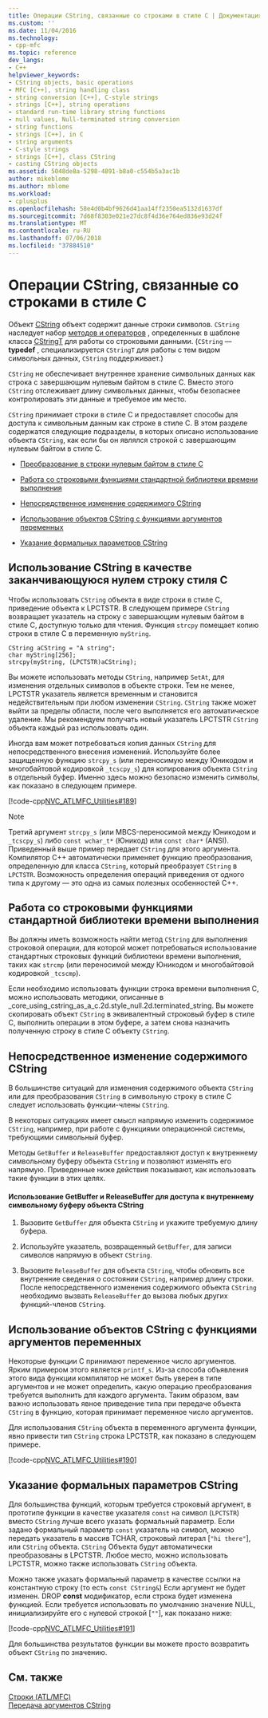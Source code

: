 ```yaml
---
title: Операции CString, связанные со строками в стиле C | Документация Майкрософт
ms.custom: ''
ms.date: 11/04/2016
ms.technology:
- cpp-mfc
ms.topic: reference
dev_langs:
- C++
helpviewer_keywords:
- CString objects, basic operations
- MFC [C++], string handling class
- string conversion [C++], C-style strings
- strings [C++], string operations
- standard run-time library string functions
- null values, Null-terminated string conversion
- string functions
- strings [C++], in C
- string arguments
- C-style strings
- strings [C++], class CString
- casting CString objects
ms.assetid: 5048de8a-5298-4891-b8a0-c554b5a3ac1b
author: mikeblome
ms.author: mblome
ms.workload:
- cplusplus
ms.openlocfilehash: 58e4d0b4bf9626d41aa14ff2350ea5132d1637df
ms.sourcegitcommit: 7d68f8303e021e27dc8f4d36e764ed836e93d24f
ms.translationtype: MT
ms.contentlocale: ru-RU
ms.lasthandoff: 07/06/2018
ms.locfileid: "37884510"
---
```

# <a name="cstring-operations-relating-to-c-style-strings"></a>Операции CString, связанные со строками в стиле C
Объект [CString](../atl-mfc-shared/using-cstring.md) объект содержит данные строки символов. `CString` наследует набор [методов и операторов](../atl-mfc-shared/reference/cstringt-class.md) , определенных в шаблоне класса [CStringT](../atl-mfc-shared/reference/cstringt-class.md) для работы со строковыми данными. (`CString` — **typedef** , специализируется `CStringT` для работы с тем видом символьных данных, `CString` поддерживает.)  
  
 `CString` не обеспечивает внутреннее хранение символьных данных как строка с завершающим нулевым байтом в стиле C. Вместо этого `CString` отслеживает длину символьных данных, чтобы безопаснее контролировать эти данные и требуемое им место.  
  
 `CString` принимает строки в стиле C и предоставляет способы для доступа к символьным данным как строке в стиле C. В этом разделе содержатся следующие подразделы, в которых описано использование объекта `CString`, как если бы он являлся строкой с завершающим нулевым байтом в стиле C.  
  
- [Преобразование в строки нулевым байтом в стиле C](#_core_using_cstring_as_a_c.2d.style_null.2d.terminated_string)  
  
- [Работа со строковыми функциями стандартной библиотеки времени выполнения](#_core_working_with_standard_run.2d.time_library_string_functions)  
  
- [Непосредственное изменение содержимого CString](#_core_modifying_cstring_contents_directly)  
  
- [Использование объектов CString с функциями аргументов переменных](#_core_using_cstring_objects_with_variable_argument_functions)  
  
- [Указание формальных параметров CString](#_core_specifying_cstring_formal_parameters)  
  
##  <a name="_core_using_cstring_as_a_c.2d.style_null.2d.terminated_string"></a> Использование CString в качестве заканчивающуюся нулем строку стиля C  
 Чтобы использовать `CString` объекта в виде строки в стиле C, приведение объекта к LPCTSTR. В следующем примере `CString` возвращает указатель на строку с завершающим нулевым байтом в стиле C, доступную только для чтения. Функция `strcpy` помещает копию строки в стиле C в переменную `myString`.  
  
```  
CString aCString = "A string";  
char myString[256];  
strcpy(myString, (LPCTSTR)aCString);
```  
  
 Вы можете использовать методы `CString`, например `SetAt`, для изменения отдельных символов в объекте строки. Тем не менее, LPCTSTR указатель является временным и становится недействительным при любом изменении `CString`. `CString` также может выйти за пределы области, после чего выполняется его автоматическое удаление. Мы рекомендуем получать новый указатель LPCTSTR `CString` объекта каждый раз использовать один.  
  
 Иногда вам может потребоваться копия данных `CString` для непосредственного внесения изменений. Используйте более защищенную функцию `strcpy_s` (или переносимую между Юникодом и многобайтовой кодировкой `_tcscpy_s`) для копирования объекта `CString` в отдельный буфер. Именно здесь можно безопасно изменить символы, как показано в следующем примере.  
  
 [!code-cpp[NVC_ATLMFC_Utilities#189](../atl-mfc-shared/codesnippet/cpp/cstring-operations-relating-to-c-style-strings_1.cpp)]  
  
> [!NOTE]
>  Третий аргумент `strcpy_s` (или MBCS-переносимой между Юникодом и `_tcscpy_s`) либо `const wchar_t*` (Юникод) или `const char*` (ANSI). Приведенный выше пример передает `CString` для этого аргумента. Компилятор C++ автоматически применяет функцию преобразования, определенную для класса `CString`, который преобразует `CString` в `LPCTSTR`. Возможность определения операций приведения от одного типа к другому — это одна из самых полезных особенностей C++.  
  
##  <a name="_core_working_with_standard_run.2d.time_library_string_functions"></a> Работа со строковыми функциями стандартной библиотеки времени выполнения  
 Вы должны иметь возможность найти метод `CString` для выполнения строковой операции, для которой может потребоваться использование стандартных строковых функций библиотеки времени выполнения, таких как `strcmp` (или переносимой между Юникодом и многобайтовой кодировкой `_tcscmp`).  
  
 Если необходимо использовать функции строка времени выполнения C, можно использовать методики, описанные в _core_using_cstring_as_a_c.2d.style_null.2d.terminated_string. Вы можете скопировать объект `CString` в эквивалентный строковый буфер в стиле C, выполнить операции в этом буфере, а затем снова назначить полученную строку в стиле C объекту `CString`.  
  
##  <a name="_core_modifying_cstring_contents_directly"></a> Непосредственное изменение содержимого CString  
 В большинстве ситуаций для изменения содержимого объекта `CString` или для преобразования `CString` в символьную строку в стиле C следует использовать функции-члены `CString`.  
  
 В некоторых ситуациях имеет смысл напрямую изменить содержимое `CString`, например, при работе с функциями операционной системы, требующими символьный буфер.  
  
 Методы `GetBuffer` и `ReleaseBuffer` предоставляют доступ к внутреннему символьному буферу объекта `CString` и позволяют изменять его напрямую. Приведенные ниже действия показывают, как использовать такие функции в этих целях.  
  
#### <a name="to-use-getbuffer-and-releasebuffer-to-access-the-internal-character-buffer-of-a-cstring-object"></a>Использование GetBuffer и ReleaseBuffer для доступа к внутреннему символьному буферу объекта CString  
  
1.  Вызовите `GetBuffer` для объекта `CString` и укажите требуемую длину буфера.  
  
2.  Используйте указатель, возвращенный `GetBuffer`, для записи символов напрямую в объект `CString`.  
  
3.  Вызовите `ReleaseBuffer` для объекта `CString`, чтобы обновить все внутренние сведения о состоянии `CString`, например длину строки. После непосредственного изменения содержимого объекта `CString` необходимо вызвать `ReleaseBuffer` до вызова любых других функций-членов `CString`.  
  
##  <a name="_core_using_cstring_objects_with_variable_argument_functions"></a> Использование объектов CString с функциями аргументов переменных  
 Некоторые функции C принимают переменное число аргументов. Ярким примером этого является `printf_s`. Из-за способа объявления этого вида функции компилятор не может быть уверен в типе аргументов и не может определить, какую операцию преобразования требуется выполнить для каждого аргумента. Таким образом, вам важно использовать явное приведение типа при передаче объекта `CString` в функцию, которая принимает переменное число аргументов.  
  
 Для использования `CString` объекта в переменного аргумента функции, явно привести тип `CString` строка LPCTSTR, как показано в следующем примере.  
  
 [!code-cpp[NVC_ATLMFC_Utilities#190](../atl-mfc-shared/codesnippet/cpp/cstring-operations-relating-to-c-style-strings_2.cpp)]  
  
##  <a name="_core_specifying_cstring_formal_parameters"></a> Указание формальных параметров CString  
 Для большинства функций, которым требуется строковый аргумент, в прототипе функции в качестве указателя `const` на символ (`LPCTSTR`) вместо `CString` лучше всего указать формальный параметр. Если задано формальный параметр `const` указатель на символ, можно передать указатель в массив TCHAR, строковый литерал [`"hi there"`], или `CString` объекта. `CString` Объекта будут автоматически преобразованы в LPCTSTR. Любое место, можно использовать LPCTSTR, можно также использовать `CString` объекта.  
  
 Можно также указать формальный параметр в качестве ссылки на константную строку (то есть `const CString&`) Если аргумент не будет изменен. DROP **const** модификатор, если строка будет изменена функцией. Если требуется использовать по умолчанию значение NULL, инициализируйте его с нулевой строкой [`""`], как показано ниже:  
  
 [!code-cpp[NVC_ATLMFC_Utilities#191](../atl-mfc-shared/codesnippet/cpp/cstring-operations-relating-to-c-style-strings_3.cpp)]  
  
 Для большинства результатов функции вы можете просто возвратить объект `CString` по значению.  
  
## <a name="see-also"></a>См. также  
 [Строки (ATL/MFC)](../atl-mfc-shared/strings-atl-mfc.md)   
 [Передача аргументов CString](../atl-mfc-shared/cstring-argument-passing.md)

